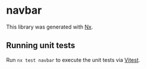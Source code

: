 # navbar

This library was generated with [Nx](https://nx.dev).

## Running unit tests

Run `nx test navbar` to execute the unit tests via [Vitest](https://vitest.dev/).

